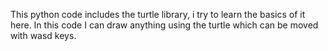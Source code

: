 This python code includes the turtle library, i try to learn the basics of it here.
In this code I can draw anything using the turtle which can be moved with wasd keys.